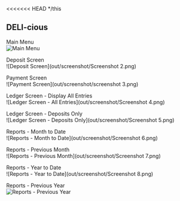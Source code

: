 <<<<<<< HEAD
*/this
## DELI-cious

Main Menu  
![Main Menu](out/screenshot/Screenshot%201.png)

Deposit Screen  
![Deposit Screen](out/screenshot/Screenshot 2.png)

Payment Screen  
![Payment Screen](out/screenshot/screenshot 3.png)

Ledger Screen - Display All Entries  
![Ledger Screen - All Entries](out/screenshot/Screenshot 4.png)

Ledger Screen - Deposits Only  
![Ledger Screen - Deposits Only](out/screenshot/Screenshot 5.png)

Reports - Month to Date  
![Reports - Month to Date](out/screenshot/Screenshot 6.png)

Reports - Previous Month  
![Reports - Previous Month](out/screenshot/Screenshot 7.png)

Reports - Year to Date  
![Reports - Year to Date](out/screenshot/Screenshot 8.png)

Reports - Previous Year  
![Reports - Previous Year](out/screenshot/Screenshot%209.png)
